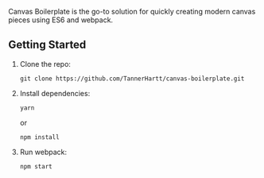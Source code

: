 Canvas Boilerplate is the go-to solution for quickly creating modern canvas pieces using ES6 and webpack.

## Getting Started

1.  Clone the repo:

        git clone https://github.com/TannerHartt/canvas-boilerplate.git

2.  Install dependencies:

        yarn

    or

        npm install

3.  Run webpack:

        npm start
